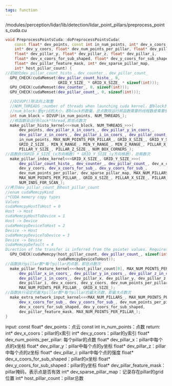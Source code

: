 ```yaml
---
tags: function
---
```

/modules/perception/lidar/lib/detection/lidar_point_pillars/preprocess_points_cuda.cu
```cpp
void PreprocessPointsCuda::doPreprocessPointsCuda(
    const float* dev_points, const int in_num_points, int* dev_x_coors,
    int* dev_y_coors, float* dev_num_points_per_pillar, float* dev_pillar_x,
    float* dev_pillar_y, float* dev_pillar_z, float* dev_pillar_i,
    float* dev_x_coors_for_sub_shaped, float* dev_y_coors_for_sub_shaped,
    float* dev_pillar_feature_mask, int* dev_sparse_pillar_map,
    int* host_pillar_count) {
//初始化dev_pillar_count_histo_、dev_counter_、dev_pillar_count_
  GPU_CHECK(cudaMemset(dev_pillar_count_histo_, 0,
                       GRID_Y_SIZE_ * GRID_X_SIZE_ * sizeof(int)));
  GPU_CHECK(cudaMemset(dev_counter_, 0, sizeof(int)));
  GPU_CHECK(cudaMemset(dev_pillar_count_, 0, sizeof(int)));

  //DIVUP()除法向上取整
  //NUM_THREADS_:number of threads when launching cuda kernel，是block的大小，就是线程的数量
  //num_block:是grid的大小，即block的数量。总点数除运行核函数需要的线程数是需要使用的线程块数量，向上取整确保数量足够
  int num_block = DIVUP(in_num_points, NUM_THREADS_);
  //核函数会运行block*thread,即总点数次
  make_pillar_histo_kernel<<<num_block, NUM_THREADS_>>>(
      dev_points, dev_pillar_x_in_coors_, dev_pillar_y_in_coors_,
      dev_pillar_z_in_coors_, dev_pillar_i_in_coors_, dev_pillar_count_histo_,
      in_num_points, MAX_NUM_POINTS_PER_PILLAR_, GRID_X_SIZE_, GRID_Y_SIZE_,
      GRID_Z_SIZE_, MIN_X_RANGE_, MIN_Y_RANGE_, MIN_Z_RANGE_, PILLAR_X_SIZE_,
      PILLAR_Y_SIZE_, PILLAR_Z_SIZE_, NUM_BOX_CORNERS_);
//函数执行GRID_X_SIZE_(x方向格数) * GRID_Y_SIZE_(y方向格数)，总格数次
  make_pillar_index_kernel<<<GRID_X_SIZE_, GRID_Y_SIZE_>>>(
      dev_pillar_count_histo_, dev_counter_, dev_pillar_count_, dev_x_coors,
      dev_y_coors, dev_x_coors_for_sub_, dev_y_coors_for_sub_,
      dev_num_points_per_pillar, dev_sparse_pillar_map, MAX_NUM_PILLARS_,
      MAX_NUM_POINTS_PER_PILLAR_, GRID_X_SIZE_, PILLAR_X_SIZE_, PILLAR_Y_SIZE_,
      NUM_INDS_FOR_SCAN_);
//拷贝dev_pillar_count_到host_pillar_count
//enum cudaMemcpyKind
/*CUDA memory copy types
Values
cudaMemcpyHostToHost = 0
Host -> Host
cudaMemcpyHostToDevice = 1
Host -> Device
cudaMemcpyDeviceToHost = 2
Device -> Host
cudaMemcpyDeviceToDevice = 3
Device -> Device
cudaMemcpyDefault = 4
Direction of the transfer is inferred from the pointer values. Requires unified virtual addressin*/
  GPU_CHECK(cudaMemcpy(host_pillar_count, dev_pillar_count_, sizeof(int),
                       cudaMemcpyDeviceToHost));
//函数执行pillar数*每个pillar的点数，即总点数次
  make_pillar_feature_kernel<<<host_pillar_count[0], MAX_NUM_POINTS_PER_PILLAR_>>>(
      dev_pillar_x_in_coors_, dev_pillar_y_in_coors_, dev_pillar_z_in_coors_,
      dev_pillar_i_in_coors_, dev_pillar_x, dev_pillar_y, dev_pillar_z,
      dev_pillar_i, dev_x_coors, dev_y_coors, dev_num_points_per_pillar,
      MAX_NUM_POINTS_PER_PILLAR_, GRID_X_SIZE_);
//函数执行设定的最大pillar数*每个pillar的最大点数，即最大点数次
  make_extra_network_input_kernel<<<MAX_NUM_PILLARS_, MAX_NUM_POINTS_PER_PILLAR_>>>(
      dev_x_coors_for_sub_, dev_y_coors_for_sub_, dev_num_points_per_pillar,
      dev_x_coors_for_sub_shaped, dev_y_coors_for_sub_shaped,
      dev_pillar_feature_mask, MAX_NUM_POINTS_PER_PILLAR_);
}

```
input:
const float* dev_points：点云
const int in_num_points：点数
return:
int* dev_x_coors：pillar的x索引
int* dev_y_coors：pillar的y索引
float* dev_num_points_per_pillar: 每个pillar的点数
float* dev_pillar_x：pillar中每个点的x坐标
float* dev_pillar_y：pillar中每个点的y坐标
float* dev_pillar_z：pillar中每个点的z坐标
float* dev_pillar_i: pillar中每个点的强度
float* dev_x_coors_for_sub_shaped：pillar的x坐标
float* dev_y_coors_for_sub_shaped：pillar的y坐标
float* dev_pillar_feature_mask：pillar掩码，表示点是否有效
int* dev_sparse_pillar_map：记录存在pillar的grid位置
int* host_pillar_count：pillar总数